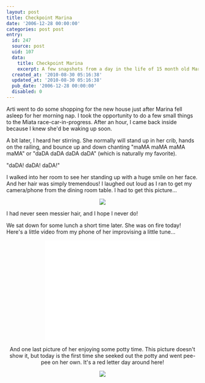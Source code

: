 ```yaml
---
layout: post
title: Checkpoint Marina
date: '2006-12-28 00:00:00'
categories: post post
entry:
  id: 247
  source: post
  uid: 107
  data:
    title: Checkpoint Marina
    excerpt: A few snapshots from a day in the life of 15 month old Marina.
  created_at: '2010-08-30 05:16:38'
  updated_at: '2010-08-30 05:16:38'
  pub_date: '2006-12-28 00:00:00'
  disabled: 0
---
```

Arti went to do some shopping for the new house just after Marina fell asleep for her morning nap.  I took the opportunity to do a few small things to the Miata race-car-in-progress.  After an hour, I came back inside because I knew she'd be waking up soon.  

A bit later, I heard her stirring.  She normally will stand up in her crib, hands on the railing, and bounce up and down chanting "maMA maMA maMA maMA" or "daDA daDA daDA daDA" (which is naturally my favorite).

"daDA! daDA! daDA!"

I walked into her room to see her standing up with a huge smile on her face.  And her hair was simply tremendous!  I laughed out loud as I ran to get my camera/phone from the dining room table.  I had to get this picture...

<center>
<img src='/blog_images/20061228-marina_nappy.jpg'>
</center>

I had never seen messier hair, and I hope I never do!

We sat down for some lunch a short time later.  She was on fire today!  Here's a little video from my phone of her improvising a little tune...

<center>
<OBJECT CLASSID="clsid:02BF25D5-8C17-4B23-BC80-D3488ABDDC6B" WIDTH="300" HEIGHT="262" CODEBASE="http://www.apple.com/qtactivex/qtplugin.cab"><PARAM name="src" VALUE="/blog_images/20061228-marina_lunch.3gp">
<PARAM name="scale" VALUE="aspect">
<PARAM name="autostart" VALUE="false">
<EMBED SRC="/blog_images/20061228-marina_lunch.3gp" WIDTH="300" HEIGHT="262" PLUGINSPAGE="http://www.apple.com/quicktime/download/" scale="aspect" autostart="false"></EMBED></center>

And one last picture of her enjoying some potty time.  This picture doesn't show it, but today is the first time she seeked out the potty and went pee-pee on her own.  It's a red letter day around here!

<center>
<img src='/blog_images/20061228-marina_happy.jpg'>
</center>
